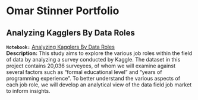 # Omar Stinner Portfolio
## Analyzing Kagglers By Data Roles
**`Notebook:`** [Analyzing Kagglers By Data Roles](https://nbviewer.org/github/omarstinner/Projects/blob/9329a401a5cc468fabad110a66229ac30fb413b9/Analyzing%20Kagglers%20By%20Data%20Role.ipynb)<br />
**Description:** This study aims to explore the various job roles within the field of data by analyzing a survey conducted by Kaggle. The dataset in this project contains 20,036 surveyees, of whom we will examine against several factors such as  “formal educational level” and “years of programming experience”. To better understand the various aspects of each job role, we will develop an analytical view of the data field job market to inform insights.
